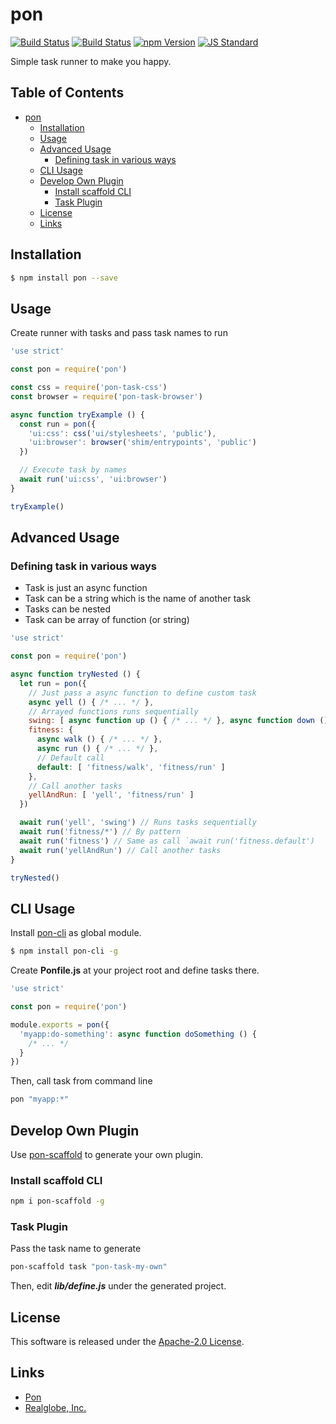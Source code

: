 pon
==========

<!---
This file is generated by ape-tmpl. Do not update manually.
--->

<!-- Badge Start -->
<a name="badges"></a>

[![Build Status][bd_travis_shield_url]][bd_travis_url]
[![Build Status][bd_travis_com_shield_url]][bd_travis_com_url]
[![npm Version][bd_npm_shield_url]][bd_npm_url]
[![JS Standard][bd_standard_shield_url]][bd_standard_url]

[bd_repo_url]: https://github.com/realglobe-Inc/pon
[bd_travis_url]: http://travis-ci.org/realglobe-Inc/pon
[bd_travis_shield_url]: http://img.shields.io/travis/realglobe-Inc/pon.svg?style=flat
[bd_travis_com_url]: http://travis-ci.com/realglobe-Inc/pon
[bd_travis_com_shield_url]: https://api.travis-ci.com/realglobe-Inc/pon.svg?token=aeFzCpBZebyaRijpCFmm
[bd_license_url]: https://github.com/realglobe-Inc/pon/blob/master/LICENSE
[bd_codeclimate_url]: http://codeclimate.com/github/realglobe-Inc/pon
[bd_codeclimate_shield_url]: http://img.shields.io/codeclimate/github/realglobe-Inc/pon.svg?style=flat
[bd_codeclimate_coverage_shield_url]: http://img.shields.io/codeclimate/coverage/github/realglobe-Inc/pon.svg?style=flat
[bd_gemnasium_url]: https://gemnasium.com/realglobe-Inc/pon
[bd_gemnasium_shield_url]: https://gemnasium.com/realglobe-Inc/pon.svg
[bd_npm_url]: http://www.npmjs.org/package/pon
[bd_npm_shield_url]: http://img.shields.io/npm/v/pon.svg?style=flat
[bd_standard_url]: http://standardjs.com/
[bd_standard_shield_url]: https://img.shields.io/badge/code%20style-standard-brightgreen.svg

<!-- Badge End -->


<!-- Description Start -->
<a name="description"></a>

Simple task runner to make you happy.

<!-- Description End -->


<!-- Overview Start -->
<a name="overview"></a>



<!-- Overview End -->


<!-- Sections Start -->
<a name="sections"></a>

<!-- Section from "doc/guides/00.TOC.md.hbs" Start -->

<a name="section-doc-guides-00-t-o-c-md"></a>

Table of Contents
----------------

- [pon](#pon)
  * [Installation](#installation)
  * [Usage](#usage)
  * [Advanced Usage](#advanced-usage)
    + [Defining task in various ways](#defining-task-in-various-ways)
  * [CLI Usage](#cli-usage)
  * [Develop Own Plugin](#develop-own-plugin)
    + [Install scaffold CLI](#install-scaffold-cli)
    + [Task Plugin](#task-plugin)
  * [License](#license)
  * [Links](#links)


<!-- Section from "doc/guides/00.TOC.md.hbs" End -->

<!-- Section from "doc/guides/01.Installation.md.hbs" Start -->

<a name="section-doc-guides-01-installation-md"></a>

Installation
-----

```bash
$ npm install pon --save
```


<!-- Section from "doc/guides/01.Installation.md.hbs" End -->

<!-- Section from "doc/guides/02.Usage.md.hbs" Start -->

<a name="section-doc-guides-02-usage-md"></a>

Usage
---------

Create runner with tasks and pass task names to run

```javascript
'use strict'

const pon = require('pon')

const css = require('pon-task-css')
const browser = require('pon-task-browser')

async function tryExample () {
  const run = pon({
    'ui:css': css('ui/stylesheets', 'public'),
    'ui:browser': browser('shim/entrypoints', 'public')
  })

  // Execute task by names
  await run('ui:css', 'ui:browser')
}

tryExample()

```


<!-- Section from "doc/guides/02.Usage.md.hbs" End -->

<!-- Section from "doc/guides/03.Advanced Usage.md.hbs" Start -->

<a name="section-doc-guides-03-advanced-usage-md"></a>

Advanced Usage
---------

### Defining task in various ways

* Task is just an async function
* Task can be a string which is the name of another task
* Tasks can be nested
* Task can be array of function (or string)


```javascript
'use strict'

const pon = require('pon')

async function tryNested () {
  let run = pon({
    // Just pass a async function to define custom task
    async yell () { /* ... */ },
    // Arrayed functions runs sequentially
    swing: [ async function up () { /* ... */ }, async function down () { /* ... */ } ],
    fitness: {
      async walk () { /* ... */ },
      async run () { /* ... */ },
      // Default call
      default: [ 'fitness/walk', 'fitness/run' ]
    },
    // Call another tasks
    yellAndRun: [ 'yell', 'fitness/run' ]
  })

  await run('yell', 'swing') // Runs tasks sequentially
  await run('fitness/*') // By pattern
  await run('fitness') // Same as call `await run('fitness.default')
  await run('yellAndRun') // Call another tasks
}

tryNested()

```


<!-- Section from "doc/guides/03.Advanced Usage.md.hbs" End -->

<!-- Section from "doc/guides/04.CLI Usage.md.hbs" Start -->

<a name="section-doc-guides-04-c-l-i-usage-md"></a>

CLI Usage
---------

Install [pon-cli](https://github.com/realglobe-Inc/pon-cli#readme) as global module.

```bash
$ npm install pon-cli -g
```

Create **Ponfile.js** at your project root and define tasks there.

```javascript
'use strict'

const pon = require('pon')

module.exports = pon({
  'myapp:do-something': async function doSomething () {
    /* ... */
  }
})

```

Then, call task from command line


```bash
pon "myapp:*"

```


<!-- Section from "doc/guides/04.CLI Usage.md.hbs" End -->

<!-- Section from "doc/guides/10.Develop Own Plugin.md.hbs" Start -->

<a name="section-doc-guides-10-develop-own-plugin-md"></a>

Develop Own Plugin
---------

Use [pon-scaffold](https://github.com/realglobe-Inc/pon-scaffold) to generate your own plugin.

### Install scaffold CLI

```bash
npm i pon-scaffold -g
```



### Task Plugin

Pass the task name to generate

```bash
pon-scaffold task "pon-task-my-own"
```

Then, edit ***lib/define.js*** under the generated project.


<!-- Section from "doc/guides/10.Develop Own Plugin.md.hbs" End -->


<!-- Sections Start -->


<!-- LICENSE Start -->
<a name="license"></a>

License
-------
This software is released under the [Apache-2.0 License](https://github.com/realglobe-Inc/pon/blob/master/LICENSE).

<!-- LICENSE End -->


<!-- Links Start -->
<a name="links"></a>

Links
------

+ [Pon][pon_url]
+ [Realglobe, Inc.][realglobe,_inc__url]

[pon_url]: https://github.com/realglobe-Inc/pon
[realglobe,_inc__url]: http://realglobe.jp

<!-- Links End -->
